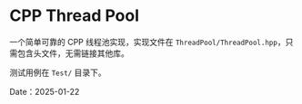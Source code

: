 # CPP Thread Pool

一个简单可靠的 CPP 线程池实现，实现文件在 `ThreadPool/ThreadPool.hpp`，只需包含头文件，无需链接其他库。

测试用例在 `Test/` 目录下。

Date：2025-01-22
